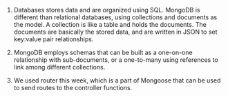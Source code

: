 1. Databases stores data and are organized using SQL. MongoDB is different than relational databases, using collections and documents as the model. A collection is like a table and holds the documents. The documents are basically the stored data, and are written in JSON to set key:value pair relationships.

2. MongoDB employs schemas that can be built as a one-on-one relationship with sub-documents, or a one-to-many using references to link among different collections.

3. We used router this week, which is a part of Mongoose that can be used to send routes to the controller functions.